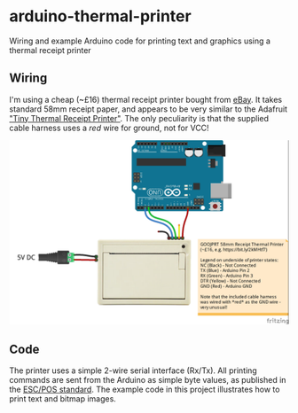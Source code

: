 # arduino-thermal-printer
Wiring and example Arduino code for printing text and graphics using a thermal receipt printer

## Wiring
I'm using a cheap (~£16) thermal receipt printer bought from <a href="https://www.ebay.co.uk/itm/GOOJPRT-58mm-Receipt-Thermal-Printer-TTL-USB-50-85mm-s-Printing-Speed-Emb-P7Z7-/223651113560">eBay</a>. It takes standard 58mm receipt paper, and appears to be very similar to the Adafruit <a href="https://www.adafruit.com/product/2751">"Tiny Thermal Receipt Printer"</a>.
The only peculiarity is that the supplied cable harness uses a *red* wire for ground, not for VCC!

![Thermal Receipt printer wired to Arduino](documentation/Thermal%20Printer_bb.jpg?raw=true "Wiring thermal printer to Arduino Uno")

## Code
The printer uses a simple 2-wire serial interface (Rx/Tx). All printing commands are sent from the Arduino as simple byte values, as published in the <a href="documentation/ESCPOS Command Sheet.pdf">ESC/POS standard</a>. The example code in this project illustrates how to print text and bitmap images. 
